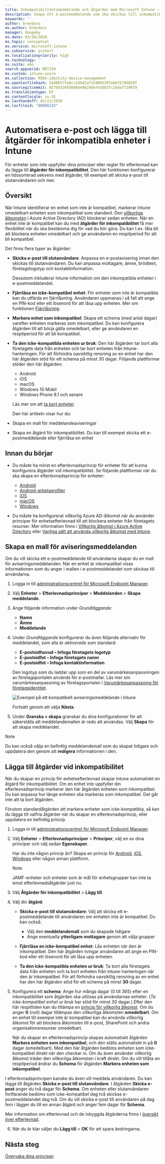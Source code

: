 ```yaml
---
title: Inkompatibilitetsmeddelande och åtgärder med Microsoft Intune – Azure | Microsoft Docs
description: Skapa ett e-postmeddelande som ska skickas till inkompatibla enheter. Lägg till åtgärder när en enhet har markerats som inkompatibel, t.ex. en respitperiod för att bli kompatibel, eller skapa ett schema som blockerar åtkomst tills enheten är kompatibel. Gör detta med Microsoft Intune i Azure.
keywords: ''
author: brenduns
ms.author: brenduns
manager: dougeby
ms.date: 03/20/2020
ms.topic: conceptual
ms.service: microsoft-intune
ms.subservice: protect
ms.localizationpriority: high
ms.technology: ''
ms.suite: ems
search.appverid: MET150
ms.custom: intune-azure
ms.collection: M365-identity-device-management
ms.openlocfilehash: 5a98b57fe8cc2d9d2af3c0095297eb676796029f
ms.sourcegitcommit: 017b93345d8d8de962debfe3db5fc1bda7719079
ms.translationtype: HT
ms.contentlocale: sv-SE
ms.lasthandoff: 03/21/2020
ms.locfileid: "80085215"
---
```

# <a name="automate-email-and-add-actions-for-noncompliant-devices-in-intune"></a>Automatisera e-post och lägga till åtgärder för inkompatibla enheter i Intune

För enheter som inte uppfyller dina principer eller regler för efterlevnad kan du lägga till **åtgärder för inkompatibilitet**. Den här funktionen konfigurerar en tidssorterad sekvens med åtgärder, till exempel att skicka e-post till slutanvändaren och mer.

## <a name="overview"></a>Översikt

När Intune identifierar en enhet som inte är kompatibel, markerar Intune omedelbart enheten som inkompatibel som standard. Den [villkorliga åtkomsten](https://docs.microsoft.com/azure/active-directory/active-directory-conditional-access-azure-portal) i Azure Active Directory (AD) blockerar sedan enheten. När en enhet inte är kompatibel kan du med **åtgärder för inkompatibilitet** få mer flexibilitet när du ska bestämma dig för vad du bör göra. Du kan t.ex. låta bli att blockera enheten omedelbart och ge användaren en respitperiod för att bli kompatibel.

Det finns flera typer av åtgärder:

- **Skicka e-post till slutanvändare**: Anpassa en e-postavisering innan den skickas till slutanvändaren. Du kan anpassa mottagare, ämne, brödtext, företagslogotyp och kontaktinformation.

    Dessutom inkluderar Intune information om den inkompatibla enheten i e-postmeddelandet.

- **Fjärrlåsa en icke-kompatibel enhet**: För enheter som inte är kompatibla kan du utfärda en fjärrlåsning. Användaren uppmanas i så fall att ange en PIN-kod eller ett lösenord för att låsa upp enheten. Mer om funktionen [Fjärrlåsning](../remote-actions/device-remote-lock.md).

- **Markera enhet som inkompatibel**: Skapa ett schema (med antal dagar) varefter enheten markeras som inkompatibel. Du kan konfigurera åtgärden till att börja gälla omedelbart, eller ge användaren en respitperiod för att bli kompatibel.

- **Ta den icke-kompatibla enheten ur bruk**: Den här åtgärden tar bort alla företagets data från enheten och tar bort enheten från Intune-hanteringen. För att förhindra oavsiktlig rensning av en enhet har den här åtgärden stöd för ett schema på minst 30 dagar. Följande plattformar stöder den här åtgärden:
  - Android
  - iOS
  - macOS
  - Windows 10 Mobil
  - Windows Phone 8.1 och senare

  Läs mer om att [ta bort enheter](../remote-actions/devices-wipe.md#retire).
  
  Den här artikeln visar hur du:

- Skapa en mall för meddelandeaviseringar
- Skapa en åtgärd för inkompatibilitet. Du kan till exempel skicka ett e-postmeddelande eller fjärrlåsa en enhet


## <a name="before-you-begin"></a>Innan du börjar

- Du måste ha minst en efterlevnadsprincip för enheter för att kunna konfigurera åtgärder vid inkompatibilitet. Se följande plattformar när du ska skapa en efterlevnadsprincip för enheter:

  - [Android](compliance-policy-create-android.md)
  - [Android-arbetsprofiler](compliance-policy-create-android-for-work.md)
  - [iOS](compliance-policy-create-ios.md)
  - [macOS](compliance-policy-create-mac-os.md)
  - [Windows](compliance-policy-create-windows.md)

- Du måste ha konfigurerat villkorlig Azure AD-åtkomst när du använder principer för enhetsefterlevnad till att blockera enheter från företagets resurser. Mer information finns i [Villkorlig åtkomst i Azure Active Directory](https://docs.microsoft.com/azure/active-directory/active-directory-conditional-access-azure-portal) eller [Vanliga sätt att använda villkorlig åtkomst med Intune](conditional-access-intune-common-ways-use.md).

## <a name="create-a-notification-message-template"></a>Skapa en mall för aviseringsmeddelanden

Om du vill skicka ett e-postmeddelande till användarna skapar du en mall för aviseringsmeddelanden. När en enhet är inkompatibel visas informationen som du anger i mallen i e-postmeddelandet som skickas till användarna.

1. Logga in till [administrationscentret för Microsoft Endpoint Manager](https://go.microsoft.com/fwlink/?linkid=2109431).
2. Välj **Enheter** > **Efterlevnadsprinciper** > **Meddelanden** > **Skapa meddelande**.
3. Ange följande information under *Grundläggande*:

   - **Namn**
   - **Ämne**
   - **Meddelande**

4. Under *Grundläggande* konfigurerar du även följande alternativ för meddelandet, som alla är *aktiverade* som standard:

   - **E-postsidhuvud – Infoga företagets logotyp**
   - **E-postsidfot – Infoga företagets namn**
   - **E-postsidfot – Infoga kontaktinformation**

   Den logotyp som du laddar upp som en del av varumärkesanpassningen av företagsportalen används för e-postmallar. Läs mer om varumärkesanpassning av företagsportalen i [Varumärkesanpassning för företagsidentitet](../apps/company-portal-app.md#customizing-the-user-experience).

   ![Exempel på ett kompatibelt aviseringsmeddelande i Intune](./media/actions-for-noncompliance/actionsfornoncompliance-1.PNG)

   Fortsätt genom att välja **Nästa**.

5. Under **Granska + skapa** granskar du dina konfigurationer för att säkerställa att meddelandemallen är redo att användas. Välj **Skapa** för att skapa meddelandet.

> [!NOTE]
> Du kan också välja en befintlig meddelandemall som du skapat tidigare och uppdatera den genom att **redigera** informationen i den.

## <a name="add-actions-for-noncompliance"></a>Lägga till åtgärder vid inkompatibilitet

När du skapar en princip för enhetsefterlevnad skapar Intune automatiskt en åtgärd för inkompatibilitet. Om en enhet inte uppfyller din efterlevnadsprincip markerar den här åtgärden enheten som inkompatibel. Du kan anpassa hur länge enheten ska markeras som inkompatibel. Det går inte att ta bort åtgärden.

Förutom standardåtgärden att markera enheter som icke-kompatibla, så kan du lägga till valfria åtgärder när du skapar en efterlevnadsprincip, eller uppdatera en befintlig princip.

1. Logga in till [administrationscentret för Microsoft Endpoint Manager](https://go.microsoft.com/fwlink/?linkid=2109431).

2. Välj **Enheter** > **Efterlevnadsprinciper** > **Principer**, välj en av dina principer och välj sedan **Egenskaper**.

   Har du inte någon princip än? Skapa en princip för [Android](compliance-policy-create-android.md), [iOS](compliance-policy-create-ios.md), [Windows](compliance-policy-create-windows.md) eller någon annan plattform.

   > [!NOTE]
   > JAMF-enheter och enheter som är mål för enhetsgrupper kan inte ta emot efterlevnadsåtgärder just nu.

3. Välj **Åtgärder för inkompatibilitet** > **Lägg till**.

4. Välj din **åtgärd**:

   - **Skicka e-post till slutanvändare**: Välj att skicka ett e-postmeddelande till användaren om enheten inte är kompatibel. Du kan också:
     - Välj den **meddelandemall** som du skapade tidigare
     - Ange eventuella **ytterligare mottagare** genom att välja grupper

   - **Fjärrlåsa en icke-kompatibel enhet**: Lås enheten när den är inkompatibel. Den här åtgärden tvingar användaren att ange en PIN-kod eller ett lösenord för att låsa upp enheten.

   - **Ta den icke-kompatibla enheten ur bruk**: Ta bort alla företagets data från enheten och ta bort enheten från Intune-hanteringen när den är inkompatibel. För att förhindra oavsiktlig rensning av en enhet har den här åtgärden stöd för ett schema på minst **30** dagar.

5. Konfigurera ett **schema**: Ange hur många dagar (0 till 365) efter en inkompatibilitet som åtgärden ska utlösas på användarnas enheter. (*Ta icke-kompatibel enhet ur bruk* har stöd för minst 30 dagar.) Efter den här respittiden kan du tillämpa en [princip för villkorlig åtkomst](conditional-access-intune-common-ways-use.md). Om du anger **0** (noll) dagar tillämpas den villkorliga åtkomsten **omedelbart**. Om en enhet till exempel inte är kompatibel kan du använda villkorlig åtkomst för att blockera åtkomsten till e-post, SharePoint och andra organisationsresurser omedelbart.

   När du skapar en efterlevnadsprincip skapas automatiskt åtgärden **Markera enheten som inkompatibel**, och den ställs automatiskt in på **0** dagar (omedelbart). Med den här åtgärden bedöms enheten som icke-kompatibel direkt när den checkar in. Om du även använder villkorlig åtkomst träder den villkorliga åtkomsten i kraft direkt. Om du vill tillåta en respitperiod ändrar du **Schema** för åtgärden **Markera enheten som inkompatibel**.

  I efterlevnadsprincipen kanske du även vill meddela användaren. Du kan lägga till åtgärden **Skicka e-post till slutanvändare**. I åtgärden **Skicka e-post** anger du två dagar för **Schema**. Om enheten eller slutanvändaren fortfarande bedöms som icke-kompatibel dag två skickas e-postmeddelandet dag två. Om du vill skicka e-post till användaren på dag fem i lägger du till en annan åtgärd och anger fem dagar för **Schema**.

   Mer information om efterlevnad och de inbyggda åtgärderna finns i [översikt över efterlevnad](device-compliance-get-started.md).

6. När du är klar väljer du **Lägg till** > **OK** för att spara ändringarna.

## <a name="next-steps"></a>Nästa steg

[Övervaka dina principer](compliance-policy-monitor.md).
